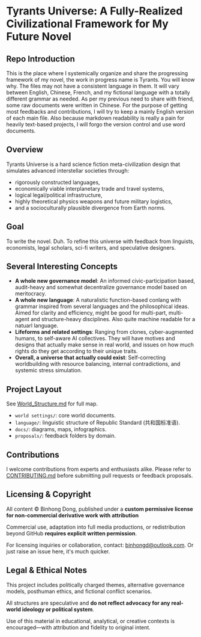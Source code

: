 # Tyrants Universe: A Fully-Realized Civilizational Framework for My Future Novel

## Repo Introduction
This is the place where I systemically organize and share the progressing framework of my novel, the work in progress name is Tyrants. You will know why.
The files may not have a consistent language in them. It will vary between English, Chinese, French, and my fictional language with a totally different grammar as needed. 
As per my previous need to share with friend, some raw documents were written in Chinese.
For the purpose of getting most feedbacks and contributions, I will try to keep a mainly English version of each main file.
Also because markdown readability is really a pain for heavily text-based projects, I will forgo the version control and use word documents.

## Overview
Tyrants Universe is a hard science fiction meta-civilization design that simulates advanced interstellar societies through:
- rigorously constructed languages,
- economically viable interplanetary trade and travel systems,
- logical legal/political infrastructure,
- highly theoretical physics weapons and future military logistics,
- and a socioculturally plausible divergence from Earth norms.

## Goal
To write the novel. Duh.
To refine this universe with feedback from linguists, economists, legal scholars, sci-fi writers, and speculative designers.

## Several Interesting Concepts
- **A whole new governance model**: An informed civic-participation based, audit-heavy and somewhat decentralize governance model based on meritocracy.
- **A whole new language**: A naturalistic function-based conlang with grammar inspired from several languages and the philosophical ideas. Aimed for clarity and efficiency, might be good for multi-part, multi-agent and structure-heavy disciplines. Also quite machine readable for a natuarl language.
- **Lifeforms and related settings**: Ranging from clones, cyber-augmented humans, to self-aware AI collectives. They will have motives and designs that actually make sense in real world, and issues on how much rights do they get according to their unique traits.
- **Overall, a universe that actually could exist**: Self-correcting worldbuilding with resource balancing, internal contradictions, and systemic stress simulation.

## Project Layout
See [World_Structure.md](lore/World_Structure.md) for full map.

- `world settings/`: core world documents.
- `language/`: linguistic structure of Republic Standard (共和国标准语).
- `docs/`: diagrams, maps, infographics.
- `proposals/`: feedback folders by domain.

## Contributions
I welcome contributions from experts and enthusiasts alike.
Please refer to [CONTRIBUTING.md](CONTRIBUTING.md) before submitting pull requests or feedback proposals.

## Licensing & Copyright

All content © Binhong Dong, published under a **custom permissive license for non-commercial derivative work with attribution**

Commercial use, adaptation into full media productions, or redistribution beyond GitHub **requires explicit written permission**.

For licensing inquiries or collaboration, contact: binhongd@outlook.com. Or just raise an issue here, it's much quicker.

## Legal & Ethical Notes

This project includes politically charged themes, alternative governance models, posthuman ethics, and fictional conflict scenarios.

All structures are speculative and **do not reflect advocacy for any real-world ideology or political system**.

Use of this material in educational, analytical, or creative contexts is encouraged—with attribution and fidelity to original intent.
